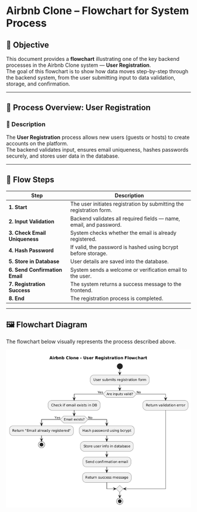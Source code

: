 # Airbnb Clone – Flowchart for System Process

## 🎯 Objective
This document provides a **flowchart** illustrating one of the key backend processes in the Airbnb Clone system — **User Registration**.  
The goal of this flowchart is to show how data moves step-by-step through the backend system, from the user submitting input to data validation, storage, and confirmation.

---

## 🧩 Process Overview: User Registration

### 🧠 Description
The **User Registration** process allows new users (guests or hosts) to create accounts on the platform.  
The backend validates input, ensures email uniqueness, hashes passwords securely, and stores user data in the database.

---

## 🔄 Flow Steps

| Step | Description |
|------|--------------|
| **1. Start** | The user initiates registration by submitting the registration form. |
| **2. Input Validation** | Backend validates all required fields — name, email, and password. |
| **3. Check Email Uniqueness** | System checks whether the email is already registered. |
| **4. Hash Password** | If valid, the password is hashed using bcrypt before storage. |
| **5. Store in Database** | User details are saved into the database. |
| **6. Send Confirmation Email** | System sends a welcome or verification email to the user. |
| **7. Registration Success** | The system returns a success message to the frontend. |
| **8. End** | The registration process is completed. |

---

## 🖼️ Flowchart Diagram
The flowchart below visually represents the process described above.

![Airbnb Clone flowchart](https://github.com/Firezer27/alx-airbnb-project-documentation/blob/main/flowcharts/data-flow-diagram.png?raw=true)

